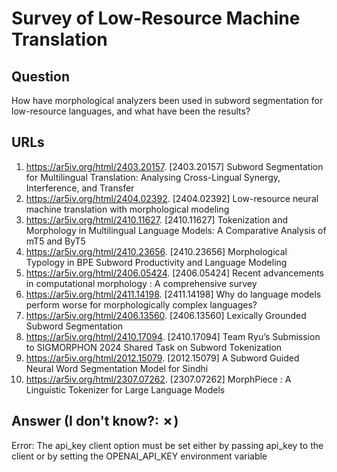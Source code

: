 # Survey of Low-Resource Machine Translation

## Question

How have morphological analyzers been used in subword segmentation for low-resource languages, and what have been the results?

## URLs

1. https://ar5iv.org/html/2403.20157. [2403.20157] Subword Segmentation for Multilingual Translation: Analysing Cross-Lingual Synergy, Interference, and Transfer
2. https://ar5iv.org/html/2404.02392. [2404.02392] Low-resource neural machine translation with morphological modeling
3. https://ar5iv.org/html/2410.11627. [2410.11627] Tokenization and Morphology in Multilingual Language Models: A Comparative Analysis of mT5 and ByT5
4. https://ar5iv.org/html/2410.23656. [2410.23656] Morphological Typology in BPE Subword Productivity and Language Modeling
5. https://ar5iv.org/html/2406.05424. [2406.05424] Recent advancements in computational morphology : A comprehensive survey
6. https://ar5iv.org/html/2411.14198. [2411.14198] Why do language models perform worse for morphologically complex languages?
7. https://ar5iv.org/html/2406.13560. [2406.13560] Lexically Grounded Subword Segmentation
8. https://ar5iv.org/html/2410.17094. [2410.17094] Team Ryu’s Submission to SIGMORPHON 2024 Shared Task on Subword Tokenization
9. https://ar5iv.org/html/2012.15079. [2012.15079] A Subword Guided Neural Word Segmentation Model for Sindhi
10. https://ar5iv.org/html/2307.07262. [2307.07262] MorphPiece : A Linguistic Tokenizer for Large Language Models

## Answer (I don't know?: ✗)

Error: The api_key client option must be set either by passing api_key to the client or by setting the OPENAI_API_KEY environment variable